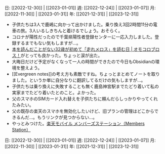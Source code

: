日: [[2022-12-30]] | [[2023-01-01]]
週: [[2022-12-24]] | [[2023-01-07]]
月: [[2022-11-30]] | [[2023-01-31]]
年: [[2021-12-31]] | [[2023-12-31]]

- 子供たちは3人で鹿嶋に向かって出かけました。乗り換え3回2時間11分の電車の旅。3人いるしきちんと着けるでしょう。おそらく。
- コロナが陽性だったので千葉県陽性者登録センターに一応入力しました。登録するまでもない気もしますが…。
- [本を読んだことがない32歳が初めて「走れメロス」を読む日 | オモコロブロス！](https://omocoro.jp/bros/kiji/366606/)がとっても良かった。ちょっと涙が出た。
- 大晦日だけど予定がなくなって一人の時間ができたので今日もObsidianの環境を整えよう。
- [[Evergreen notes]]の考え方も素敵ですね。ちょっとまとめてノートを取りました。というか単に自分なりに翻訳してるだけの気もしますが…。
- 子供たちは乗り換えに失敗することも無く鹿島神宮駅までたどり着いて私の実家までたどり着いたとのこと。よかった。
- 父のスマホのSIMカード入れ替えを子供たちに頼んだらしっかりやってくれたみたい。
- 父の既存の楽天のスマホを無効化したいけど、旧プランの管理はどこからできるんだ…。もうリンクが見つからない…。
- やっとみつけた。[楽天モバイル メンバーズステーション（Members Station）](https://members-station.mobile.rakuten.co.jp/members/rmb/login?language=J&campaign=web-rakuten)

日: [[2022-12-30]] | [[2023-01-01]]
週: [[2022-12-24]] | [[2023-01-07]]
月: [[2022-11-30]] | [[2023-01-31]]
年: [[2021-12-31]] | [[2023-12-31]]